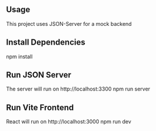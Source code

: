 ## Usage
This project uses JSON-Server for a mock backend

## Install Dependencies
npm install

## Run JSON Server
The server will run on http://localhost:3300
npm run server

## Run Vite Frontend
React will run on http://localhost:3000
npm run dev
